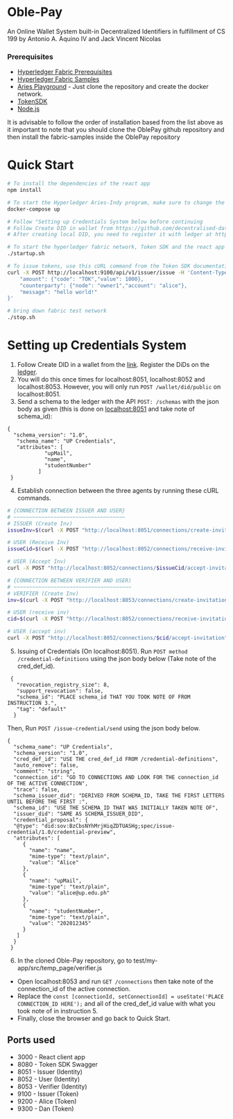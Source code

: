 # Oble-Pay
An Online Wallet System built-in Decentralized Identifiers in fulfillment of CS 199 by Antonio A. Aquino IV and Jack Vincent Nicolas

  


### Prerequisites

- [Hyperledger Fabric Prerequisites][1]
- [Hyperledger Fabric Samples][4]
- [Aries Playground][5] - Just clone the repository and create the docker network.
- [TokenSDK][3]
- [Node.js][2]

It is advisable to follow the order of installation based from the list above as it important to note that you should clone the OblePay github repository and then install the fabric-samples inside the OblePay repository

# Quick Start

```bash
# To install the dependencies of the react app
npm install

# To start the Hyperledger Aries-Indy program, make sure to change the GENESIS_URL to http://greenlight.bcovrin.vonx.io/genesis and cd to aries-playground repository before running:
docker-compose up

# Follow "Setting up Credentials System below before continuing
# Follow Create DID in wallet from https://github.com/decentralised-dataexchange/aries-playground/blob/master/credential-issue-and-verification-api-user-guide.md
# After creating local DID, you need to register it with ledger at http://greenlight.bcovrin.vonx.io/

# To start the hyperledger fabric network, Token SDK and the react app
./startup.sh

# To issue tokens, use this cURL command from the Token SDK documentation
curl -X POST http://localhost:9100/api/v1/issuer/issue -H 'Content-Type: application/json' -d '{
    "amount": {"code": "TOK","value": 1000},
    "counterparty": {"node": "owner1","account": "alice"},
    "message": "hello world!"    
}'

# bring down fabric test network 
./stop.sh      
```

# Setting up Credentials System
1. Follow Create DID in a wallet from the [link][6]. Register the DiDs on the [ledger][7].
2. You will do this once times for localhost:8051, localhost:8052 and localhost:8053. However, you will only run ```POST /wallet/did/public``` on localhost:8051.
3. Send a schema to the ledger with the API ```POST: ​/schemas``` with the json body as given (this is done on [localhost:8051][8] and take note of schema_id):
```
{
  "schema_version": "1.0",
   "schema_name": "UP Credentials",
   "attributes": [
            "upMail",
            "name",
            "studentNumber"
          ]
 }
```
4. Establish connection between the three agents by running these cURL commands.
```bash
# {CONNECTION BETWEEN ISSUER AND USER}
# ~~~~~~~~~~~~~~~~~~~~~~~~~~~~~~~~~~~~
# ISSUER (Create Inv)
issueInv=$(curl -X POST "http://localhost:8051/connections/create-invitation" -H "accept: application/json" | jq -r '.invitation')

# USER (Receive Inv)
issueCid=$(curl -X POST "http://localhost:8052/connections/receive-invitation" -H "accept: application/json" -H "Content-Type: application/json" -d "$issueInv" | jq -r '.connection_id')

# USER (Accept Inv)
curl -X POST "http://localhost:8052/connections/$issueCid/accept-invitation" -H "accept: application/json"

# {CONNECTION BETWEEN VERIFIER AND USER)
# ~~~~~~~~~~~~~~~~~~~~~~~~~~~~~~~~~~~~~~
# VERIFIER (Create Inv)
inv=$(curl -X POST "http://localhost:8053/connections/create-invitation" -H "accept: application/json" | jq -r '.invitation')

# USER (receive inv)
cid=$(curl -X POST "http://localhost:8052/connections/receive-invitation" -H "accept: application/json" -H "Content-Type: application/json" -d "$inv" | jq -r '.connection_id')

# USER (accept inv)
curl -X POST "http://localhost:8052/connections/$cid/accept-invitation" -H "accept: application/json"
```
5. Issuing of Credentials (On localhost:8051). Run ```POST method /credential-definitions``` using the json body below (Take note of the cred_def_id).
```
 {
   "revocation_registry_size": 8,
   "support_revocation": false,
   "schema_id": "PLACE schema_id THAT YOU TOOK NOTE OF FROM INSTRUCTION 3.",
   "tag": "default"
  }
```
Then, Run ```POST ​/issue-credential​/send``` using the json body below.
```
{ 
  "schema_name": "UP Credentials",
  "schema_version": "1.0",
  "cred_def_id": "USE THE cred_def_id FROM /credential-definitions",
  "auto_remove": false,
  "comment": "string",
  "connection_id": "GO TO CONNECTIONS AND LOOK FOR THE connection_id OF THE ACTIVE CONNECTION",
  "trace": false,
  "schema_issuer_did": "DERIVED FROM SCHEMA_ID, TAKE THE FIRST LETTERS UNTIL BEFORE THE FIRST :",
  "schema_id": "USE THE SCHEMA_ID THAT WAS INITIALLY TAKEN NOTE OF",
  "issuer_did": "SAME AS SCHEMA_ISSUER_DID",
  "credential_proposal": {
  "@type": "did:sov:BzCbsNYhMrjHiqZDTUASHg;spec/issue-credential/1.0/credential-preview",
  "attributes": [
     {
       "name": "name",
       "mime-type": "text/plain",
       "value": "Alice"
     },
     {
       "name": "upMail",
       "mime-type": "text/plain",
       "value": "alice@up.edu.ph"
     },
     {
       "name": "studentNumber",
       "mime-type": "text/plain",
       "value": "202012345"
     }
   ]
  }
 }
```
6. In the cloned Oble-Pay repository, go to test/my-app/src/temp_page/verifier.js
- Open localhost:8053 and run ```GET /connections``` then take note of the connection_id of the active connection.
- Replace the ```const [connectionId, setConnectionId] = useState('PLACE CONNECTION_ID HERE');``` and all of the cred_def_id value with what you took note of in instruction 5.
- Finally, close the browser and go back to Quick Start.

## Ports used

- 3000 - React client app
- 8080 - Token SDK Swagger
- 8051 - Issuer (Identity)
- 8052 - User (Identity)
- 8053 - Verifier (Identity)
- 9100 - Issuer (Token)
- 9200 - Alice (Token)
- 9300 - Dan (Token)





[1]: https://hyperledger-fabric.readthedocs.io/en/release-2.5/prereqs.html
[2]: https://nodejs.org/
[3]: https://github.com/hyperledger/fabric-samples/tree/main/token-sdk
[4]: https://hyperledger-fabric.readthedocs.io/en/release-2.5/install.html
[5]: https://github.com/decentralised-dataexchange/aries-playground/blob/master/README.md
[6]: https://github.com/decentralised-dataexchange/aries-playground/blob/master/credential-issue-and-verification-api-user-guide.md
[7]: http://greenlight.bcovrin.vonx.io/
[8]: http://localhost:8051/api/doc#/schema/post_schemas